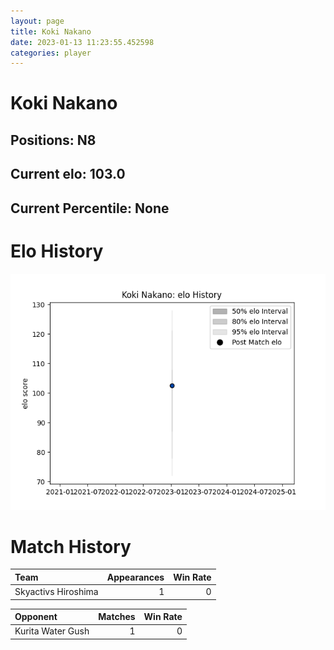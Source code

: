 ```yaml
---  
layout: page  
title: Koki Nakano  
date: 2023-01-13 11:23:55.452598  
categories: player  
---
```

# Koki Nakano

## Positions: N8

## Current elo: 103.0

## Current Percentile: None

# Elo History


![elo history](history_KokiNakano.png)
# Match History


| Team                |   Appearances |   Win Rate |
|:--------------------|--------------:|-----------:|
| Skyactivs Hiroshima |             1 |          0 |

| Opponent          |   Matches |   Win Rate |
|:------------------|----------:|-----------:|
| Kurita Water Gush |         1 |          0 |